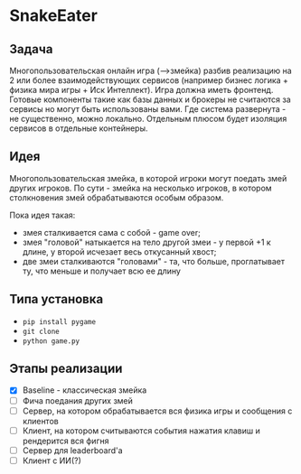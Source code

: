 # SnakeEater

## Задача

Многопользовательская онлайн игра (-->змейка) разбив реализацию на 2 или более взаимодействующих сервисов (например бизнес логика + физика мира игры + Иск Интеллект). Игра должна иметь фронтенд. Готовые компоненты такие как базы данных и брокеры не считаются за сервисы но могут быть использованы вами. Где система развернута - не существенно, можно локально. Отдельным плюсом будет изоляция сервисов в отдельные контейнеры.

## Идея

Многопользовательская змейка, в которой игроки могут поедать змей других игроков. По сути - змейка на несколько игроков, в котором столкновения змей обрабатываются особым образом.

Пока идея такая: 
- змея сталкивается сама с собой - game over; 
- змея "головой" натыкается на тело другой змеи - у первой +1 к длине, у второй исчезает весь откусанный хвост; 
- две змеи сталкиваются "головами" - та, что больше, проглатывает ту, что меньше и получает всю ее длину

## Типа установка
- `pip install pygame`
- `git clone`
- `python game.py`

## Этапы реализации

- [X] Baseline - классическая змейка
- [ ] Фича поедания других змей
- [ ] Сервер, на котором обрабатывается вся физика игры и сообщения с клиентов
- [ ] Клиент, на котором считываются события нажатия клавиш и рендерится вся фигня
- [ ] Сервер для leaderboard'а
- [ ] Клиент с ИИ(?)
